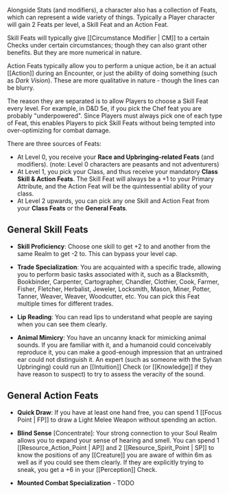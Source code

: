 Alongside Stats (and modifiers), a character also has a collection of Feats, which can represent a wide variety of things. Typically a Player character will gain 2 Feats per level, a Skill Feat and an Action Feat.

Skill Feats will typically give [[Circumstance Modifier | CM]] to a certain Checks under certain circumstances; though they can also grant other benefits. But they are more numerical in nature.

Action Feats typically allow you to perform a unique action, be it an actual [[Action]] during an Encounter, or just the ability of doing something (such as _Dark Vision_). These are more qualitative in nature - though the lines can be blurry.

The reason they are separated is to allow Players to choose a Skill Feat every level. For example, in D&D 5e, if you pick the Chef feat you are probably "underpowered". Since Players must always pick one of each type of Feat, this enables Players to pick Skill Feats without being tempted into over-optimizing for combat damage.

There are three sources of Feats:

* At Level 0, you receive your **Race and Upbringing-related Feats** (and modifiers). (note: Level 0 characters are peasants and not adventurers)
* At Level 1, you pick your Class, and thus receive your mandatory **Class Skill & Action Feats**. The Skill Feat will always be a +1 to your Primary Attribute, and the Action Feat will be the quintessential ability of your class.
* At Level 2 upwards, you can pick any one Skill and Action Feat from your **Class Feats** or the **General Feats**.

## General Skill Feats

* **Skill Proficiency**: Choose one skill to get +2 to and another from the same Realm to get -2 to. This can bypass your level cap.

* **Trade Specialization**: You are acquainted with a specific trade, allowing you to perform basic tasks associated with it, such as a Blacksmith, Bookbinder, Carpenter, Cartographer, Chandler, Clothier, Cook, Farmer, Fisher, Fletcher, Herbalist, Jeweler, Locksmith, Mason, Miner, Potter, Tanner, Weaver, Weaver, Woodcutter, etc. You can pick this Feat multiple times for different trades.

* **Lip Reading**: You can read lips to understand what people are saying when you can see them clearly.

* **Animal Mimicry**: You have an uncanny knack for mimicking animal sounds. If you are familiar with it, and a humanoid could conceivably reproduce it, you can make a good-enough impression that an untrained ear could not distinguish it. An expert (such as someone with the Sylvan Upbringing) could run an [[Intuition]] Check (or [[Knowledge]] if they have reason to suspect) to try to assess the veracity of the sound.

## General Action Feats

* **Quick Draw**: If you have at least one hand free, you can spend 1 [[Focus Point | FP]] to draw a Light Melee Weapon without spending an action.

* **Blind Sense** [Concentrate]: Your strong connection to your Soul Realm allows you to expand your sense of hearing and smell. You can spend 1 [[Resource_Action_Point | AP]] and 2 [[Resource_Spirit_Point | SP]] to know the positions of any [[Creature]] you are aware of within 6m as well as if you could see them clearly. If they are explicitly trying to sneak, you get a +6 in your [[Perception]] Check.

* **Mounted Combat Specialization** - TODO
